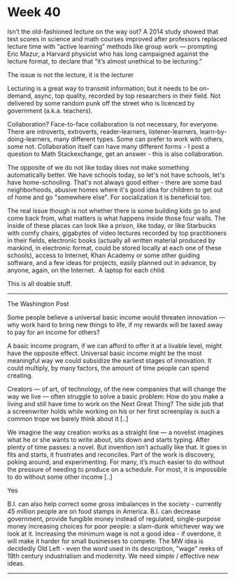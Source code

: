 # Week 40

Isn’t the old-fashioned lecture on the way out? A 2014 study showed
that test scores in science and math courses improved after professors
replaced lecture time with “active learning” methods like group work —
prompting Eric Mazur, a Harvard physicist who has long campaigned
against the lecture format, to declare that “it’s almost unethical to
be lecturing.”

The issue is not the lecture, it is the lecturer

Lecturing is a great way to transmit information; but it needs to be
on-demand, async, top quality, recorded by top researchers in their
field. Not delivered by some random punk off the street who is
licenced by government (a.k.a. teachers).

Collaboration? Face-to-face collaboration is not necessary, for
everyone. There are introverts, extroverts, reader-learners,
listener-learners, learn-by-doing-learners, many different types. Some
can prefer to work with others, some not. Collaboration itself can
have many different forms - I post a question to Math Stackexchange,
get an answer - this is also collaboration.

The opposite of we do not like today does not make something
automatically better. We have schools today, so let's not have
schools, let's have home-schooling. That's not always good either -
there are some bad neighborhoods, abusive homes where it's good idea
for children to get out of home and go "somewhere else". For
socialization it is beneficial too.

The real issue though is not whether there is some building kids go to
and come back from, what matters is what happens inside those four
walls. The inside of these places can look like a prison, like today,
or like Starbucks with comfy chairs, gigabytes of video lectures
recorded by top practitioners in their fields, electronic books
(actually all written material produced by mankind, in electronic
format, could be stored locally at each one of these schools), access
to Internet, Khan Academy or some other guiding software, and a few
ideas for projects, easily planned out in advance, by anyone, again,
on the Internet.  A laptop for each child.

This is all doable stuff.

---

The Washington Post

Some people believe a universal basic income would threaten innovation
 — why work hard to bring new things to life, if my rewards will be
 taxed away to pay for an income for others?

A basic income program, if we can afford to offer it at a livable level,
might have the opposite effect. Universal basic income might be the 
most meaningful way we could subsidize the earliest stages of 
innovation. It could multiply, by many factors, the amount of time 
people can spend creating.

Creators — of art, of technology, of the new companies that will change 
the way we live — often struggle to solve a basic problem: How do you 
make a living and still have time to work on the Next Great Thing? The 
side job that a screenwriter holds while working on his or her first 
screenplay is such a common trope we barely think about it [..]

We imagine the way creation works as a straight line — a novelist 
imagines what he or she wants to write about, sits down and starts 
typing. After plenty of time passes: a novel. But invention isn’t 
actually like that. It goes in fits and starts, it frustrates and 
reconciles. Part of the work is discovery, poking around, and 
experimenting. For many, it’s much easier to do without the pressure of 
needing to produce on a schedule. For most, it is impossible to do 
without some other income [..]

Yes

B.I. can also help correct some gross imbalances in the society -
currently 45 million people are on food stamps in America. B.I. can
decrease government, provide fungible money instead of regulated,
single-purpose money increasing choices for poor people: a slam-dunk
whichever way we look at it. Increasing the minimum wage is not a good
idea - if overdone, it will make it harder for small businesses to
compete. The MW idea is decidedly Old Left - even the word used in its
description, "wage" reeks of 19th century industrialism and
modernity. We need simple / effective new ideas. 

---

